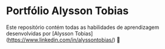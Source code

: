 # Portfólio Alysson Tobias

Este repositório contém todas as habilidades de aprendizagem desenvolvidas por [Alysson Tobias] (https://www.linkedin.com/in/alyssontobias/) :rocket:
